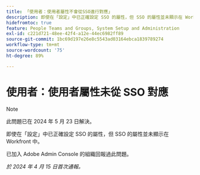 ```yaml
---
title: 「使用者：使用者屬性不會從SSO進行對應」
description: 即使在「設定」中已正確設定 SSO 的屬性，但 SSO 的屬性並未顯示在 Workfront 中。
hidefromtoc: true
feature: People Teams and Groups, System Setup and Administration
exl-id: c221d721-48ee-42f4-a12e-44ec6982ff89
source-git-commit: 1bc69d197e26e8c5543ad03164ebca1839789274
workflow-type: tm+mt
source-wordcount: '75'
ht-degree: 89%

---
```


# 使用者：使用者屬性未從 SSO 對應

>[!NOTE]
>
>此問題已在 2024 年 5 月 23 日解決。

即使在「設定」中已正確設定 SSO 的屬性，但 SSO 的屬性並未顯示在 Workfront 中。

已加入 Adobe Admin Console 的組織回報過此問題。

_於 2024 年 4 月 15 日首次通報。_
